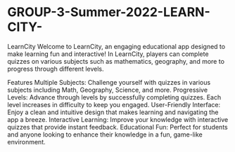 # GROUP-3-Summer-2022-LEARN-CITY-

LearnCity
Welcome to LearnCity, an engaging educational app designed to make learning fun and interactive! In LearnCity, players can complete quizzes on various subjects such as mathematics, geography, and more to progress through different levels.

Features
Multiple Subjects: Challenge yourself with quizzes in various subjects including Math, Geography, Science, and more.
Progressive Levels: Advance through levels by successfully completing quizzes. Each level increases in difficulty to keep you engaged.
User-Friendly Interface: Enjoy a clean and intuitive design that makes learning and navigating the app a breeze.
Interactive Learning: Improve your knowledge with interactive quizzes that provide instant feedback.
Educational Fun: Perfect for students and anyone looking to enhance their knowledge in a fun, game-like environment.
